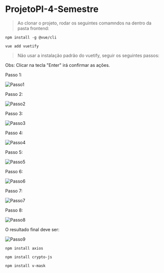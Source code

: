 # ProjetoPI-4-Semestre

> Ao clonar o projeto, rodar os seguintes comamndos na dentro da pasta frontend:

```
npm install -g @vue/cli
```

```
vue add vuetify
```

> Não usar a instalação padrão do vuetify, seguir os seguintes passos:

Obs: Clicar na tecla "Enter" irá confirmar as ações. 

Passo 1:

![Passo1](https://github.com/LuluFLopes/ProjetoPI-4-Semestre/assets/92643928/3e71d66b-d560-4977-862c-bbb36a624e41)

Passo 2:

![Passo2](https://github.com/LuluFLopes/ProjetoPI-4-Semestre/assets/92643928/18c235c7-f711-4df9-b10e-2e7a1c664069)

Passo 3:

![Passo3](https://github.com/LuluFLopes/ProjetoPI-4-Semestre/assets/92643928/9738b372-3e67-421a-8299-a7e0fcbedd6b)

Passo 4:

![Passo4](https://github.com/LuluFLopes/ProjetoPI-4-Semestre/assets/92643928/e32af2a7-758e-487c-bfa3-df254edb4e6d)

Passo 5:

![Passo5](https://github.com/LuluFLopes/ProjetoPI-4-Semestre/assets/92643928/e04c41e6-567a-4b95-ac89-4657a7558e69)

Passo 6:

![Passo6](https://github.com/LuluFLopes/ProjetoPI-4-Semestre/assets/92643928/e15f2910-6a27-42e6-847a-35d74444591c)

Passo 7:

![Passo7](https://github.com/LuluFLopes/ProjetoPI-4-Semestre/assets/92643928/2d73533f-723c-4190-a96e-4b1cf6ac5ea1)

Passo 8:

![Passo8](https://github.com/LuluFLopes/ProjetoPI-4-Semestre/assets/92643928/f7784818-8fe9-4531-88c1-4de88d454208)

O resultado final deve ser:

![Passo9](https://github.com/LuluFLopes/ProjetoPI-4-Semestre/assets/92643928/9e596d34-179c-4175-97c9-cfd21f761b64)

```
npm install axios
```

```
npm install crypto-js
```

```
npm install v-mask
```
